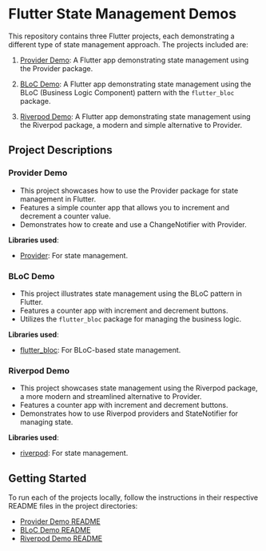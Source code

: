 # Flutter State Management Demos

This repository contains three Flutter projects, each demonstrating a different type of state management approach. The projects included are:

1. [Provider Demo](./provider_demo): A Flutter app demonstrating state management using the Provider package.

2. [BLoC Demo](./bloc_demo): A Flutter app demonstrating state management using the BLoC (Business Logic Component) pattern with the `flutter_bloc` package.

3. [Riverpod Demo](./riverpod_demo): A Flutter app demonstrating state management using the Riverpod package, a modern and simple alternative to Provider.

## Project Descriptions

### Provider Demo

- This project showcases how to use the Provider package for state management in Flutter.
- Features a simple counter app that allows you to increment and decrement a counter value.
- Demonstrates how to create and use a ChangeNotifier with Provider.

**Libraries used**:
- [Provider](https://pub.dev/packages/provider): For state management.

### BLoC Demo

- This project illustrates state management using the BLoC pattern in Flutter.
- Features a counter app with increment and decrement buttons.
- Utilizes the `flutter_bloc` package for managing the business logic.

**Libraries used**:
- [flutter_bloc](https://pub.dev/packages/flutter_bloc): For BLoC-based state management.

### Riverpod Demo

- This project showcases state management using the Riverpod package, a more modern and streamlined alternative to Provider.
- Features a counter app with increment and decrement buttons.
- Demonstrates how to use Riverpod providers and StateNotifier for managing state.

**Libraries used**:
- [riverpod](https://pub.dev/packages/riverpod): For state management.

## Getting Started

To run each of the projects locally, follow the instructions in their respective README files in the project directories:

- [Provider Demo README](./provider_demo/README.md)
- [BLoC Demo README](./bloc_demo/README.md)
- [Riverpod Demo README](./riverpod_demo/README.md)

